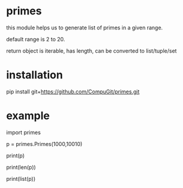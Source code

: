 # primes

this module helps us to generate list of primes in a given range.

default range is 2 to 20.

return object is iterable, has length, can be converted to list/tuple/set


# installation
pip install git+https://github.com/CompuGit/primes.git


# example
import primes

p = primes.Primes(1000,10010)

print(p)

print(len(p))

print(list(p))

